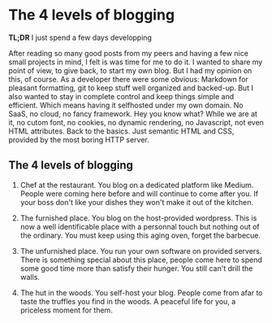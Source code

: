 # The 4 levels of blogging

**TL;DR** I just spend a few days developping 

After reading so many good posts from my peers and having a few nice small projects in mind, I felt is was time for me to do it. I wanted to share my point of view, to give back, to start my own blog. But I had my opinion on this, of course. As a developer there were some obvious: Markdown for pleasant formatting, git to keep stuff well organized and backed-up. But I also wanted to stay in complete control and keep things simple and efficient. Which means having it selfhosted under my own domain. No SaaS, no cloud, no fancy framework. Hey you know what? While we are at it, no cutom font, no cookies, no dynamic rendering, no Javascript, not even HTML attributes. Back to the basics. Just semantic HTML and CSS, provided by the most boring HTTP server.

## The 4 levels of blogging

1. Chef at the restaurant.
You blog on a dedicated platform like Medium.
People were coming here before and will continue to come after you.
If your boss don't like your dishes they won't make it out of the kitchen.

2. The furnished place.
You blog on the host-provided wordpress.
This is now a well identificable place with a personnal touch but nothing out of the ordinary.
You must keep using this aging oven, forget the barbecue.

3. The unfurnished place.
You run your own software on provided servers.
There is something special about this place, people come here to spend some good time more than satisfy their hunger.
You still can't drill the walls.

4. The hut in the woods.
You self-host your blog.
People come from afar to taste the truffles you find in the woods.
A peaceful life for you, a priceless moment for them.
